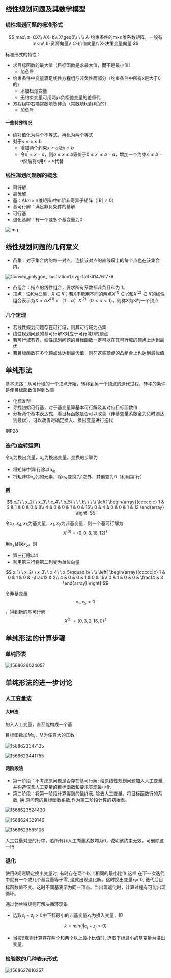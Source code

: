 ## 线性规划问题及其数学模型

### 线性规划问题的标准形式

$$
max\ z=CX\\
AX=b\\
X\geq0\\
\ \\
A-约束条件的m×n维系数矩阵，一般有m<n\\
b-资源向量\\
C-价值向量\\
X-决策变量向量
$$

标准形式的特性：

- 求目标函数的最大值（目标函数是求最大值，而不是最小值）
  - 加负号
- 约束条件中变量满足线性方程组与非负性两部分（约束条件中所有x是大于0的）
  - 添加松弛变量
  - 无约束变量可用两非负松弛变量的差替代
- 方程组中右端常数项皆非负（常数项b是非负的）
  - 加负号

#### 一些特殊情况

- 绝对值化为两个不等式，再化为两个等式
- 对于$a\le x\le b$
  - 增加两个约束$x\ge a$及$x\le b$
  - 令$x^{'}=x-a$，则$a\le x\le b$等价于$0\le x^{'}\le b-a$，增加一个约束$x^{'}\le b-a$然后将$x$用$x^{'}+a$代替

### 线性规划问题解的概念

- 可行解
- 最优解
- 基：A($m×n$维矩阵)中m阶非奇异子矩阵（$|B|\neq 0$）
- 基可行解：满足非负条件的基解
- 可行基
- 退化基解：有一个或多个基变量为0

![img](ch2.assets/v2-7abe0764edfa9abef9a29a17c2f8b837_hd.jpg)

## 线性规划问题的几何意义

- 凸集：对于集合内的每一对点，连接该对点的直线段上的每个点也在该集合内。

![Convex_polygon_illustration1.svg-1567414761776](ch2.assets/Convex_polygon_illustration1.svg-1567414761776.png)

- 凸组合：指点的线性组合，要求所有系数都非负且和为 1。
- 顶点：设K为凸集，$X\in K$；若X不能用不同的两点$X^{(1)}\in K$和$X^{(2)}\in K$的线性组合表示为$X=\alpha X^{(1)}+（1-\alpha）X^{(2)}（0 < \alpha < 1）$，则称X为K的一个顶点

### 几个定理

- 若线性规划问题存在可行域，则其可行域为凸集
- 线性规划问题的基可行解X对应于可行域D的顶点
- 若可行域有界，线性规划问题的目标函数一定可以在其可行域的顶点上达到最优
- 若目标函数在多个顶点处达到最优值，则在这些顶点的凸组合上也达到最优值

## 单纯形法

基本思路：从可行域的一个顶点开始，转移到另一个顶点的迭代过程，转移的条件是使目标函数值得到改善

- 化标准型
- 寻找初始可行基，对于基变量算基本可行解及其对应目标函数值
- 分析两个基本表达式，看目标函数是否可以改善（非基变量系数全为负时则达到最优），可以改善时确定换入、换出变量进行迭代

例P28

### 迭代(旋转运算)

令$x_l$为换出变量，$x_k$为换出变量，变换的步骤为

- 将矩阵中第l行除以$a_{lk}$
- 将矩阵中$x_k$列的元素，除$a_{lk}$变换为1之外，其他变为0（利用第l行）

#### 例

$$
x_1\ \  x_2\ \  x_3\ \  x_4\ \  x_5\ \ \ \ b\ \ \ \\
\left[
    \begin{array}{ccccc|c}
      1 & 2 & 1 & 0 & 0 & 8\\
      4 & 0 & 0 & 1 & 0 & 16\\
      0 & 4 & 0 & 0 & 1 & 12
    \end{array}
\right]
$$

令$x_3,x_4,x_5$为基变量，$x_1,x_2$为非基变量，则一个基可行解为
$$
X^{(0)}=(0,0,8,16,12)^T
$$


用$x_2$替换$x_5$，则

- 第三行除以4
- 利用第三行将第二列变为单位向量

$$
x_1\ \  x_2\ \  x_3\ \  x_4\ \  x_5\qquad b\ \ \\
\left[
    \begin{array}{ccccc|c}
      1 & 0 & 1 & 0 & -\frac12 & 2\\
      4 & 0 & 0 & 1 & 0 & 16\\
      0 & 1 & 0 & 0 & \frac14 & 3
    \end{array}
\right]
$$

令非基变量$$x_1,x_5=0$$，得到新的基可行解
$$
X^{(1)}=(0,3,2,16,0)^T
$$


## 单纯形法的计算步骤

### 单纯形表

![1568626024057](ch2.assets/1568626024057.png)

## 单纯形法的进一步讨论

### 人工变量法

#### 大M法

加入人工变量，直至能构成一个基

目标函数加$Mx_i$，M为任意大的正数

![1568623347135](ch2.assets/1568623347135.png)

![1568623441755](ch2.assets/1568623441755.png)

#### 两阶段法 

- 第一阶段：不考虑原问题是否存在基可行解; 给原线性规划问题加入人工变量, 并构造仅含人工变量的目标函数和要求实现最小化
- 第二阶段：将第一阶段计算得到的最终表, 除去人工变量。将目标函数行的系数, 换 原问题的目标函数系数,作为第二阶段计算的初始表。 

![1568623524430](ch2.assets/1568623524430.png)

![1568624329140](ch2.assets/1568624329140.png)

![1568623565106](ch2.assets/1568623565106.png)

人工变量对应的行中，若所有非人工向量系数均为0，说明该约束无效，可删除这一行

### 退化

使用$\theta$规则确定换出变量时, 有时存在两个以上相同的最小比值,这样 在下一次迭代中就有一个或几个基变量等于零, 这就出现退化解。这时换出变量$x_i$= 0, 迭代后目标函数值不变。这时不同基表示为同一顶点。当出现退化时，计算过程有可能出现循环。

通过勃兰特规则可解决循环现象

- 选取$c_j-z_j>0$中下标最小的非基变量$x_k$为换入变量，即

$$
k=min(j|c_j-z_j>0)
$$

- 当按$\theta$规则计算存在两个和两个以上最小比值时, 选取下标最小的基变量为换出变量。 

### 检验数的几种表示形式

![1568627610257](ch2.assets/1568627610257.png)